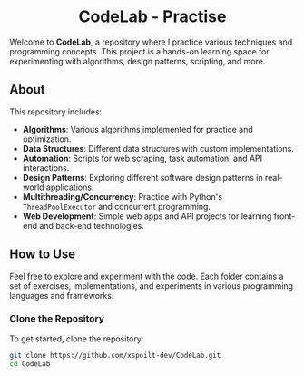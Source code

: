 <h1 align="center">
  CodeLab - Practise
</h1>

Welcome to **CodeLab**, a repository where I practice various techniques and programming concepts. This project is a hands-on learning space for experimenting with algorithms, design patterns, scripting, and more.

## About

This repository includes:

- **Algorithms**: Various algorithms implemented for practice and optimization.
- **Data Structures**: Different data structures with custom implementations.
- **Automation**: Scripts for web scraping, task automation, and API interactions.
- **Design Patterns**: Exploring different software design patterns in real-world applications.
- **Multithreading/Concurrency**: Practice with Python's `ThreadPoolExecutor` and concurrent programming.
- **Web Development**: Simple web apps and API projects for learning front-end and back-end technologies.

## How to Use

Feel free to explore and experiment with the code. Each folder contains a set of exercises, implementations, and experiments in various programming languages and frameworks.

### Clone the Repository

To get started, clone the repository:

```bash
git clone https://github.com/xspoilt-dev/CodeLab.git
cd CodeLab
```

